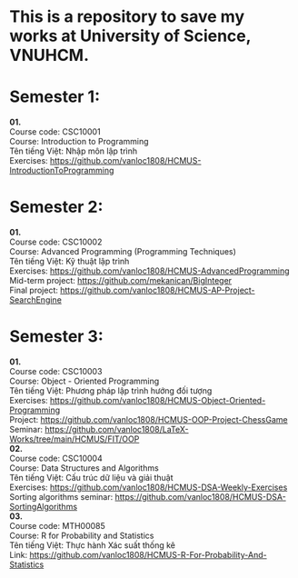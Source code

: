 # This is a repository to save my works at University of Science, VNUHCM.

# Semester 1:  
**01.**  
Course code: CSC10001  
Course: Introduction to Programming  
Tên tiếng Việt: Nhập môn lập trình  
Exercises: https://github.com/vanloc1808/HCMUS-IntroductionToProgramming  


# Semester 2:
**01.**  
Course code: CSC10002    
Course: Advanced Programming (Programming Techniques)  
Tên tiếng Việt: Kỹ thuật lập trình  
Exercises: https://github.com/vanloc1808/HCMUS-AdvancedProgramming  
Mid-term project: https://github.com/mekanican/BigInteger  
Final project: https://github.com/vanloc1808/HCMUS-AP-Project-SearchEngine  

# Semester 3:
**01.**   
Course code: CSC10003    
Course: Object - Oriented Programming  
Tên tiếng Việt: Phương pháp lập trình hướng đối tượng  
Exercises: https://github.com/vanloc1808/HCMUS-Object-Oriented-Programming  
Project: https://github.com/vanloc1808/HCMUS-OOP-Project-ChessGame  
Seminar: https://github.com/vanloc1808/LaTeX-Works/tree/main/HCMUS/FIT/OOP  
**02.**  
Course code: CSC10004  
Course: Data Structures and Algorithms  
Tên tiếng Việt: Cấu trúc dữ liệu và giải thuật  
Exercises: https://github.com/vanloc1808/HCMUS-DSA-Weekly-Exercises  
Sorting algorithms seminar: https://github.com/vanloc1808/HCMUS-DSA-SortingAlgorithms  
**03.**  
Course code: MTH00085    
Course: R for Probability and Statistics  
Tên tiếng Việt: Thực hành Xác suất thống kê  
Link: https://github.com/vanloc1808/HCMUS-R-For-Probability-And-Statistics  
